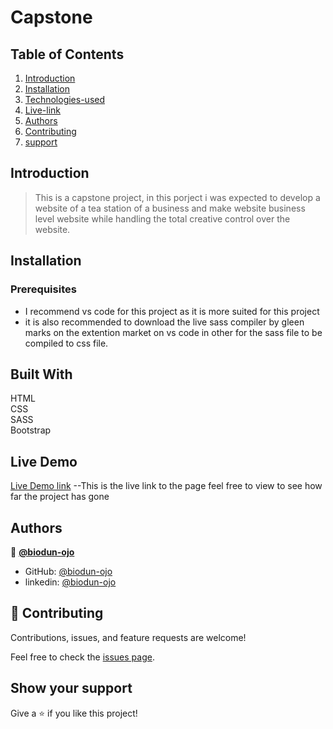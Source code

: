 # Capstone

## Table of Contents
1. [Introduction](#introduction)
2. [Installation](#installation)
3. [Technologies-used](#built-with)
4. [Live-link](#live-demo)
5. [Authors](#authors)
6. [Contributing](#contributing)
7. [support](#show-your-support)

## Introduction
> This is a capstone project, in this porject i was expected to develop a website of a tea station of a business and make website business level website while handling the total creative control over the website.

## Installation
### Prerequisites
- I recommend vs code for this project as it is more suited for this project
- it is also recommended to download the live sass compiler by gleen marks on the extention market on vs code in other for the sass file to be compiled to css file.

## Built With 
HTML <br> CSS <br> SASS <br> Bootstrap

## Live Demo

[Live Demo link](https://biodun-ojo.github.io/Capstone/) --This is the live link to the page feel free to view to see how far the project has gone

## Authors

👤 **[@biodun-ojo](https://github.com/biodun-ojo)** <br>

- GitHub: [@biodun-ojo](https://github.com/biodun-ojo)
- linkedin: [@biodun-ojo](https://www.linkedin.com/in/abiodun-ojo-oretoluwase-74003623a/?originalSubdomain=ng)

## 🤝 Contributing

Contributions, issues, and feature requests are welcome!

Feel free to check the [issues page](https://github.com/biodun-ojo/Newsweek-bootstrap-project/issues).

## Show your support

Give a ⭐️ if you like this project!